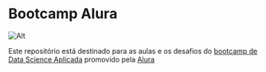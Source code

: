 # Bootcamp Alura

![Alt](../img/logo-bootcamps.1616501197.svg)

Este repositório está destinado para as aulas e os desafios do [bootcamp de Data Science Aplicada](https://www.alura.com.br/bootcamp/data-science-aplicada/matriculas-abertas) promovido pela [Alura](https://www.alura.com.br/?gclid=Cj0KCQjwk4yGBhDQARIsACGfAeuYTHO_g-_o9gKWyOPdKHSMy3gyxGPmSRg-j8JK0rl6U5ilaC8lxpAaAuaQEALw_wcB)
